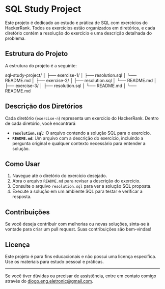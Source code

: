 # SQL Study Project

Este projeto é dedicado ao estudo e prática de SQL com exercícios do HackerRank. Todos os exercícios estão organizados em diretórios, e cada diretório contém a resolução do exercício e uma descrição detalhada do problema.

## Estrutura do Projeto

A estrutura do projeto é a seguinte:

sql-study-project/
│
├── exercise-1/
│ ├── resolution.sql
│ └── README.md
│
├── exercise-2/
│ ├── resolution.sql
│ └── README.md
│
├── exercise-3/
│ ├── resolution.sql
│ └── README.md
│
└── README.md

## Descrição dos Diretórios

Cada diretório (`exercise-n`) representa um exercício do HackerRank. Dentro de cada diretório, você encontrará:

- **`resolution.sql`**: O arquivo contendo a solução SQL para o exercício.
- **`README.md`**: Um arquivo com a descrição do exercício, incluindo a pergunta original e qualquer contexto necessário para entender a solução.

## Como Usar

1. Navegue até o diretório do exercício desejado.
2. Abra o arquivo `README.md` para revisar a descrição do exercício.
3. Consulte o arquivo `resolution.sql` para ver a solução SQL proposta.
4. Execute a solução em um ambiente SQL para testar e verificar a resposta.

## Contribuições

Se você deseja contribuir com melhorias ou novas soluções, sinta-se à vontade para criar um pull request. Suas contribuições são bem-vindas!

## Licença

Este projeto é para fins educacionais e não possui uma licença específica. Use os materiais para estudo pessoal e práticas.

---

Se você tiver dúvidas ou precisar de assistência, entre em contato comigo através do [diogo.eng.eletronic@gmail.com](mailto:diogo.eng.eletronic@gmail.com).

